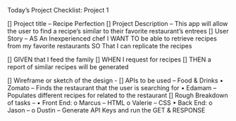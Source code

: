 Today’s Project Checklist: Project 1

[] Project title – Recipe Perfection
[] Project Description – This app will allow the user to find a recipe’s similar to their favorite restaurant’s entrees 
[] User Story –
AS An Inexperienced chef 
I WANT TO be able to retrieve recipes from my favorite restaurants
SO That I can replicate the recipes 

[] GIVEN that I feed the family 
[] WHEN I request for recipes
[] THEN a report of similar recipes will be generated 

[] Wireframe or sketch of the design - 
[] APIs to be used – Food & Drinks
•	Zomato – Finds the restaurant that the user is searching for 
•	Edamam – Populates different recipes for related to the restaurant
[] Rough Breakdown of tasks –
•	Front End:
o	Marcus – HTML 
o	Valerie – CSS 
•	Back End:
o	Jason – 
o	Dustin – Generate API Keys and run the GET & RESPONSE 
